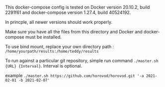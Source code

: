 This docker-compose config is tested on Docker version 20.10.2, build 2291f61 and docker-compose version 1.27.4, build 40524192. 

In princple, all newer versions should work properly. 

Make sure you have all the files from this directory and Docker and docker-compose must be installed.

To use bind mount, replace your own directory path : `/home/yourpath/results:/home/teddy/results` 

To run against a particular git repository, simple run command `./master.sh {URL} {Interval}`. Interval is optional.

example `./master.sh https://github.com/horovod/horovod.git '-a 2021-02-01 -b 2021-02-07'`

